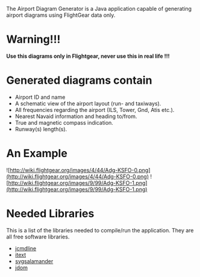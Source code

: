 The Airport Diagram Generator is a Java application capable of generating airport diagrams using FlightGear data only.

# Warning!!! #
**Use this diagrams only in Flightgear, never use this in real life !!!**

# Generated diagrams contain #
  * Airport ID and name
  * A schematic view of the airport layout (run- and taxiways).
  * All frequencies regarding the airport (ILS, Tower, Gnd, Atis etc.).
  * Nearest Navaid information and heading to/from.
  * True and magnetic compass indication.
  * Runway(s) length(s).

# An Example #
![http://wiki.flightgear.org/images/4/44/Adg-KSFO-0.png](http://wiki.flightgear.org/images/4/44/Adg-KSFO-0.png)
![http://wiki.flightgear.org/images/9/99/Adg-KSFO-1.png](http://wiki.flightgear.org/images/9/99/Adg-KSFO-1.png)

# Needed Libraries #
This is a list of the libraries needed to compile/run the application. They are all free software libraries.
  * [jcmdline](http://jcmdline.sourceforge.net/)
  * [itext](http://itextpdf.com/)
  * [svgsalamander](http://svgsalamander.java.net/)
  * [jdom](http://www.jdom.org/)